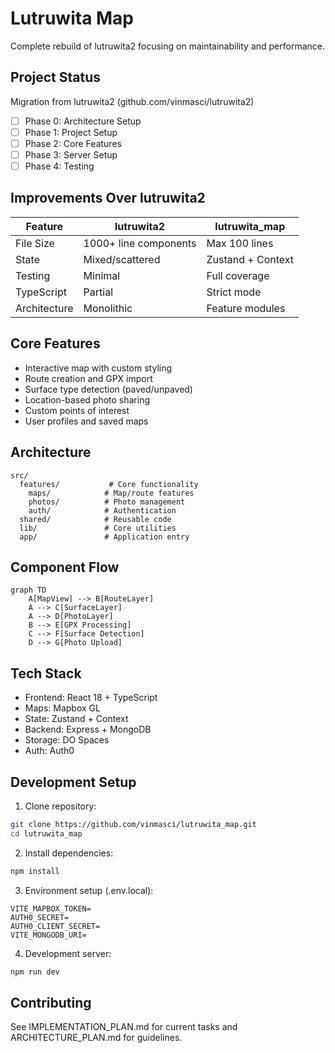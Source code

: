 # Lutruwita Map

Complete rebuild of lutruwita2 focusing on maintainability and performance.

## Project Status
Migration from lutruwita2 (github.com/vinmasci/lutruwita2)
- [ ] Phase 0: Architecture Setup
- [ ] Phase 1: Project Setup
- [ ] Phase 2: Core Features
- [ ] Phase 3: Server Setup
- [ ] Phase 4: Testing

## Improvements Over lutruwita2
| Feature | lutruwita2 | lutruwita_map |
|---------|------------|---------------|
| File Size | 1000+ line components | Max 100 lines |
| State | Mixed/scattered | Zustand + Context |
| Testing | Minimal | Full coverage |
| TypeScript | Partial | Strict mode |
| Architecture | Monolithic | Feature modules |

## Core Features
- Interactive map with custom styling
- Route creation and GPX import
- Surface type detection (paved/unpaved)
- Location-based photo sharing
- Custom points of interest
- User profiles and saved maps

## Architecture
```
src/
  features/           # Core functionality
    maps/            # Map/route features
    photos/          # Photo management 
    auth/            # Authentication
  shared/            # Reusable code
  lib/               # Core utilities
  app/               # Application entry
```

## Component Flow
```mermaid
graph TD
    A[MapView] --> B[RouteLayer]
    A --> C[SurfaceLayer]
    A --> D[PhotoLayer]
    B --> E[GPX Processing]
    C --> F[Surface Detection]
    D --> G[Photo Upload]
```

## Tech Stack
- Frontend: React 18 + TypeScript
- Maps: Mapbox GL 
- State: Zustand + Context
- Backend: Express + MongoDB
- Storage: DO Spaces
- Auth: Auth0

## Development Setup

1. Clone repository:
```bash
git clone https://github.com/vinmasci/lutruwita_map.git
cd lutruwita_map
```

2. Install dependencies:
```bash
npm install
```

3. Environment setup (.env.local):
```
VITE_MAPBOX_TOKEN=
AUTH0_SECRET=
AUTH0_CLIENT_SECRET=
VITE_MONGODB_URI=
```

4. Development server:
```bash
npm run dev
```

## Contributing
See IMPLEMENTATION_PLAN.md for current tasks and ARCHITECTURE_PLAN.md for guidelines.